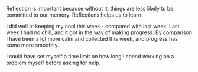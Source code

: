 Reflection is important because without it, things are less likely to be committed to our memory. Reflections helps us to learn.

I did well at keeping my cool this week - compared with last week. Last week I had no chill, and it got in the way of making progress. By comparison I have been a lot more calm and collected this week, and progress has come more smoothly.

I could have set myself a time limit on how long I spend working on a problem myself before asking for help.
